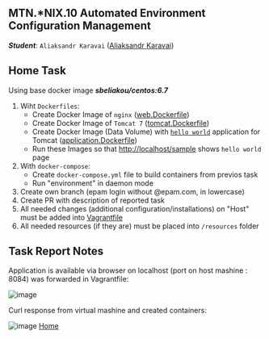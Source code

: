 MTN.*NIX.10 Automated Environment Configuration Management
---
<a name="anch_2"></a>

***Student***: ```Aliaksandr Karavai``` ([Aliaksandr Karavai](https://upsa.epam.com/workload/employeeView.do?employeeId=4060741400038663763#emplTab=general))

Home Task
---

Using base docker image ***sbeliakou/centos:6.7***

1. Wiht ```Dockerfiles```:
    - Create Docker Image of ```nginx``` ([web.Dockerfile](/web.Dockerfile))
    - Create Docker Image of ```Tomcat 7``` ([tomcat.Dockerfile](/tomcat.Dockerfile))
    - Create Docker Image (Data Volume) with [```hello world```](https://tomcat.apache.org/tomcat-7.0-doc/appdev/sample/sample.war) application for Tomcat ([application.Dockerfile](application.Dockerfile))
    - Run these Images so that [http://localhost/sample](#anch_1) shows ```hello world``` page
2. With ```docker-compose```:
    - Create ```docker-compose.yml``` file to build containers from previos task
    - Run "environment" in daemon mode
3. Create own branch (epam login without @epam.com, in lowercase)
4. Create PR with description of reported task
5. All needed changes (additional configuration/installations) on "Host" must be added into [Vagrantfile](/Vagrantfile)
6. All needed resources (if they are) must be placed into ```/resources``` folder

Task Report Notes
---

Application is available via browser on localhost  (port on host mashine : 8084) was forwarded in Vagrantfile:
<a name="anch_1"></a>

![image](https://github.com/MNTLab/cm-docker/blob/aliaksandr_karavai/resources/worked.png "Figure 1. Running application")

Curl response from virtual mashine and created containers:

![image](https://github.com/MNTLab/cm-docker/blob/aliaksandr_karavai/resources/docker_run.png "Figure 2. CURL response")
[Home](#anch_2)

